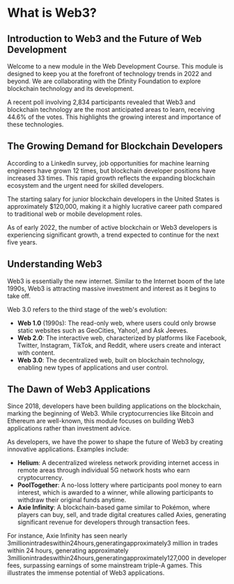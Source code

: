 # What is Web3?

## Introduction to Web3 and the Future of Web Development

Welcome to a new module in the Web Development Course. This module is designed to keep you at the forefront of technology trends in 2022 and beyond. We are collaborating with the Dfinity Foundation to explore blockchain technology and its development.

A recent poll involving 2,834 participants revealed that Web3 and blockchain technology are the most anticipated areas to learn, receiving 44.6% of the votes. This highlights the growing interest and importance of these technologies.

## The Growing Demand for Blockchain Developers

According to a LinkedIn survey, job opportunities for machine learning engineers have grown 12 times, but blockchain developer positions have increased 33 times. This rapid growth reflects the expanding blockchain ecosystem and the urgent need for skilled developers.

The starting salary for junior blockchain developers in the United States is approximately $120,000, making it a highly lucrative career path compared to traditional web or mobile development roles.

As of early 2022, the number of active blockchain or Web3 developers is experiencing significant growth, a trend expected to continue for the next five years.

## Understanding Web3

Web3 is essentially the new internet. Similar to the Internet boom of the late 1990s, Web3 is attracting massive investment and interest as it begins to take off.

Web 3.0 refers to the third stage of the web's evolution:

- **Web 1.0** (1990s): The read-only web, where users could only browse static websites such as GeoCities, Yahoo!, and Ask Jeeves.
- **Web 2.0**: The interactive web, characterized by platforms like Facebook, Twitter, Instagram, TikTok, and Reddit, where users create and interact with content.
- **Web 3.0**: The decentralized web, built on blockchain technology, enabling new types of applications and user control.

## The Dawn of Web3 Applications

Since 2018, developers have been building applications on the blockchain, marking the beginning of Web3. While cryptocurrencies like Bitcoin and Ethereum are well-known, this module focuses on building Web3 applications rather than investment advice.

As developers, we have the power to shape the future of Web3 by creating innovative applications. Examples include:

- **Helium**: A decentralized wireless network providing internet access in remote areas through individual 5G network hosts who earn cryptocurrency.
- **PoolTogether**: A no-loss lottery where participants pool money to earn interest, which is awarded to a winner, while allowing participants to withdraw their original funds anytime.
- **Axie Infinity**: A blockchain-based game similar to Pokémon, where players can buy, sell, and trade digital creatures called Axies, generating significant revenue for developers through transaction fees.

For instance, Axie Infinity has seen nearly 3millionintradeswithin24hours,generatingapproximately3 million in trades within 24 hours, generating approximately 3millionintradeswithin24hours,generatingapproximately127,000 in developer fees, surpassing earnings of some mainstream triple-A games. This illustrates the immense potential of Web3 applications.
